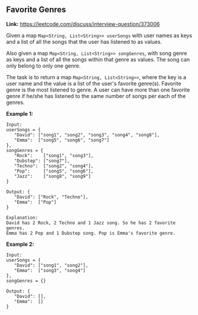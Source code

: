 ## Favorite Genres

**Link:** https://leetcode.com/discuss/interview-question/373006

Given a map `Map<String, List<String>> userSongs` with user names as keys and a list of all the songs that the user has listened to as values.

Also given a map `Map<String, List<String>> songGenres`, with song genre as keys and a list of all the songs within that genre as values. The song can only belong to only one genre.

The task is to return a map `Map<String, List<String>>`, where the key is a user name and the value is a list of the user's favorite genre(s). Favorite genre is the most listened to genre. A user can have more than one favorite genre if he/she has listened to the same number of songs per each of the genres.

**Example 1:**

    Input:
    userSongs = {  
       "David": ["song1", "song2", "song3", "song4", "song8"],
       "Emma":  ["song5", "song6", "song7"]
    },
    songGenres = {  
       "Rock":    ["song1", "song3"],
       "Dubstep": ["song7"],
       "Techno":  ["song2", "song4"],
       "Pop":     ["song5", "song6"],
       "Jazz":    ["song8", "song9"]
    }
    
    Output: {  
       "David": ["Rock", "Techno"],
       "Emma":  ["Pop"]
    }
    
    Explanation:
    David has 2 Rock, 2 Techno and 1 Jazz song. So he has 2 favorite genres.
    Emma has 2 Pop and 1 Dubstep song. Pop is Emma's favorite genre.
    

**Example 2:**

    Input:
    userSongs = {  
       "David": ["song1", "song2"],
       "Emma":  ["song3", "song4"]
    },
    songGenres = {}
    
    Output: {  
       "David": [],
       "Emma":  []
    }